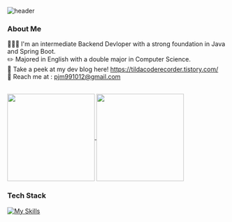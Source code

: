![header](https://capsule-render.vercel.app/api?type=transparent&text=Hi%20there,%20I'm%20Jimin&height=170)

### About Me

🧑🏻‍💻 I'm an intermediate Backend Devloper with a strong foundation in Java and Spring Boot.   
✏️ Majored in English with a double major in Computer Science.   
📓 Take a peek at my dev blog here! https://tildacoderecorder.tistory.com/   
📩 Reach me at : pjm991012@gmail.com

<br>

<a href="https://github.com/anuraghazra/github-readme-stats">
  <img height=200 align="center" src="https://github-readme-stats.vercel.app/api?username=meguuuun&theme=shadow_green&show_icons=true" />
</a>
<a href="https://github.com/anuraghazra/convoychat">
  <img height=200 align="center" src="https://github-readme-stats.vercel.app/api/top-langs?username=meguuuun&layout=compact&langs_count=8&card_width=340&theme=shadow_green" />
</a>

<br>

### Tech Stack

[![My Skills](https://skillicons.dev/icons?i=java,spring,js,html,css,gradle,postgres,mysql,docker,kafka,prometheus,grafana,git,idea,postman&theme=light)](https://skillicons.dev)
